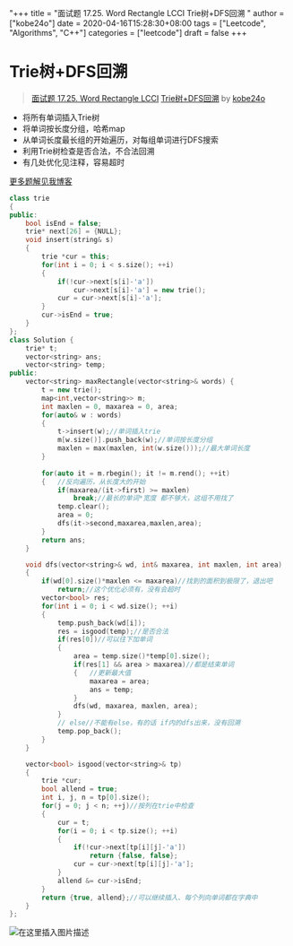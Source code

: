"+++
title = "面试题 17.25. Word Rectangle LCCI Trie树+DFS回溯 "
author = ["kobe24o"]
date = 2020-04-16T15:28:30+08:00
tags = ["Leetcode", "Algorithms", "C++"]
categories = ["leetcode"]
draft = false
+++

# Trie树+DFS回溯

> [面试题 17.25. Word Rectangle LCCI](https://leetcode-cn.com/problems/word-rectangle-lcci/)
> [Trie树+DFS回溯](https://leetcode-cn.com/problems/word-rectangle-lcci/solution/trieshu-dfshui-su-by-kobe24o/) by [kobe24o](https://leetcode-cn.com/u/kobe24o/)

- 将所有单词插入Trie树
- 将单词按长度分组，哈希map
- 从单词长度最长组的开始遍历，对每组单词进行DFS搜索
- 利用Trie树检查是否合法，不合法回溯
- 有几处优化见注释，容易超时

[更多题解见我博客](https://michael.blog.csdn.net/article/details/100577842)

```cpp
class trie
{
public:
	bool isEnd = false;
	trie* next[26] = {NULL};
	void insert(string& s)
	{
		trie *cur = this;
		for(int i = 0; i < s.size(); ++i)
		{
			if(!cur->next[s[i]-'a'])
				cur->next[s[i]-'a'] = new trie();
			cur = cur->next[s[i]-'a'];
		}
		cur->isEnd = true;
	}
};
class Solution {
	trie* t;
	vector<string> ans;
    vector<string> temp;
public:
    vector<string> maxRectangle(vector<string>& words) {
    	t = new trie();
    	map<int,vector<string>> m;
    	int maxlen = 0, maxarea = 0, area;
    	for(auto& w : words)
    	{
    		t->insert(w);//单词插入trie
    		m[w.size()].push_back(w);//单词按长度分组
    		maxlen = max(maxlen, int(w.size()));//最大单词长度
    	}
    	
    	for(auto it = m.rbegin(); it != m.rend(); ++it)
    	{	//反向遍历，从长度大的开始
    		if(maxarea/(it->first) >= maxlen)
    			break;//最长的单词*宽度 都不够大，这组不用找了
    		temp.clear();
    		area = 0;
    		dfs(it->second,maxarea,maxlen,area);
    	}
    	return ans;
    }

    void dfs(vector<string>& wd, int& maxarea, int maxlen, int area)
    {
        if(wd[0].size()*maxlen <= maxarea)//找到的面积到极限了，退出吧
            return;//这个优化必须有，没有会超时
        vector<bool> res;
    	for(int i = 0; i < wd.size(); ++i)
    	{
    		temp.push_back(wd[i]);
            res = isgood(temp);//是否合法
    		if(res[0])//可以往下加单词
    		{
                area = temp.size()*temp[0].size();
                if(res[1] && area > maxarea)//都是结束单词
    			{	//更新最大值
    				maxarea = area;
    				ans = temp;
    			}
    			dfs(wd, maxarea, maxlen, area);
    		}
    		// else//不能有else，有的话 if内的dfs出来，没有回溯
    		temp.pop_back();
    	}
    }

    vector<bool> isgood(vector<string>& tp)
	{
		trie *cur;
        bool allend = true;
		int i, j, n = tp[0].size();
		for(j = 0; j < n; ++j)//按列在trie中检查
		{
			cur = t;
			for(i = 0; i < tp.size(); ++i)
			{
				if(!cur->next[tp[i][j]-'a'])
					return {false, false};
				cur = cur->next[tp[i][j]-'a'];
			}
            allend &= cur->isEnd;
		}
		return {true, allend};//可以继续插入、每个列向单词都在字典中
	}
};
```
![在这里插入图片描述](https://pic.leetcode-cn.com/2bfac9956038d950d3a4c93f7dcbe7119acc94c17194dcbdbebe894c842c0e7c.png)